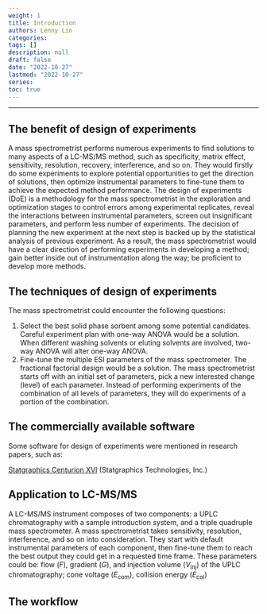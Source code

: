 ```yaml
---
weight: 1
title: Introduction
authors: Lenny Lin
categories: 
tags: []
description: null
draft: false
date: "2022-10-27"
lastmod: "2022-10-27"
series: 
toc: true
---
```


<!--more-->
---

## The benefit of design of experiments 

A mass spectrometrist performs numerous experiments to find solutions to many aspects of a LC-MS/MS method, such as specificity, matrix effect, sensitivity, resolution, recovery, interference, and so on.  They would firstly do some experiments to explore potential opportunities to get the direction of solutions, then optimize instrumental parameters to fine-tune them to achieve the expected method performance.  The design of experiments (DoE) is a methodology for the mass spectrometrist in the exploration and optimization stages to control errors among experimental replicates, reveal the interactions between instrumental parameters, screen out insignificant parameters, and perform less number of experiments.  The decision of planning the new experiment at the next step is backed up by the statistical analysis of previous experiment.  As a result, the mass spectrometrist would have a clear direction of performing experiments in developing a method; gain better inside out of instrumentation along the way; be proficient to develop more methods.


## The techniques of design of experiments

The mass spectrometrist could encounter the following questions:   
1) Select the best solid phase sorbent among some potential candidates.  Careful experiment plan with one-way ANOVA would be a solution.  When different washing solvents or eluting solvents are involved, two-way ANOVA will alter one-way ANOVA.
2) Fine-tune the multiple ESI parameters of the mass spectrometer.  The fractional factorial design would be a solution.  The mass spectrometrist starts off with an initial set of parameters, pick a new interested change (level) of each parameter.  Instead of performing experiments of the combination of all levels of parameters, they will do experiments of a portion of the combination. 



## The commercially available software
Some software for design of experiments were mentioned in research papers, such as:

<a href = "https://www.statgraphics.com/centurion-overview" target="_blank" rel="noopener noreferrer">Statgraphics Centurion XVI</a> (Statgraphics Technologies, Inc.)


## Application to LC-MS/MS

A LC-MS/MS instrument composes of two components: a UPLC chromatography with a sample introduction system, and a triple quadruple mass spectrometer. A mass spectrometrist takes sensitivity, resolution, interference, and so on into consideration. They start with default instrumental parameters of each component, then fine-tune them to reach the best output they could get in a requested time frame.  These parameters could be: flow (*F*), gradient (*G*), and injection volume (*V*<sub>inj</sub>) of the UPLC chromatography; cone voltage (*E*<sub>com</sub>), collision energy (*E*<sub>col</sub>)

## The workflow

